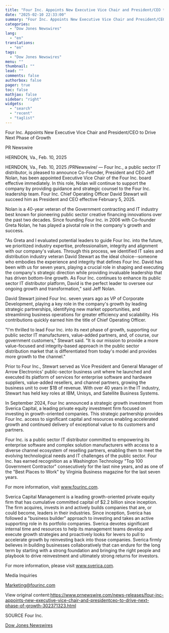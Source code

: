 ```yaml
---
title: "Four Inc. Appoints New Executive Vice Chair and President/CEO to Drive Next Phase of Growth"
date: "2025-02-10 22:33:00"
summary: "Four Inc. Appoints New Executive Vice Chair and President/CEO to Drive Next Phase of GrowthPR NewswireHERNDON, Va., Feb. 10, 2025HERNDON, Va., Feb. 10, 2025 /PRNewswire/ — Four Inc., a public sector IT distributor, is pleased to announce Co-Founder, President and CEO Jeff Nolan, has been appointed Executive Vice Chair of..."
categories:
  - "Dow Jones Newswires"
lang:
  - "en"
translations:
  - "en"
tags:
  - "Dow Jones Newswires"
menu: ""
thumbnail: ""
lead: ""
comments: false
authorbox: false
pager: true
toc: false
mathjax: false
sidebar: "right"
widgets:
  - "search"
  - "recent"
  - "taglist"
---
```


Four Inc. Appoints New Executive Vice Chair and President/CEO to Drive Next Phase of Growth

PR Newswire

HERNDON, Va., Feb. 10, 2025

HERNDON, Va., Feb. 10, 2025 /PRNewswire/ — Four Inc., a public sector IT distributor, is pleased to announce Co-Founder, President and CEO Jeff Nolan, has been appointed Executive Vice Chair of the Four Inc. board effective immediately. In this role, Nolan will continue to support the company by providing guidance and strategic counsel to the Four Inc. leadership team. Four Inc. Chief Operating Officer David Stewart will succeed him as President and CEO effective February 5, 2025.

Nolan is a 40-year veteran of the Government contracting and IT industry best known for pioneering public sector creative financing innovations over the past two decades. Since founding Four Inc. in 2006 with Co-founder Greta Nolan, he has played a pivotal role in the company's growth and success.

"As Greta and I evaluated potential leaders to guide Four Inc. into the future, we prioritized industry expertise, professionalism, integrity and alignment with our company's values. Through this process, we identified IT sales and distribution industry veteran David Stewart as the ideal choice--someone who embodies the experience and integrity that defines Four Inc. David has been with us for seven years, playing a crucial role in shaping and executing the company's strategic direction while providing invaluable leadership that has driven bottom-line growth. As Four Inc. continues to enhance its public sector IT distributor platform, David is the perfect leader to oversee our ongoing growth and transformation," said Jeff Nolan.

David Stewart joined Four Inc. seven years ago as VP of Corporate Development, playing a key role in the company's growth by leading strategic partnerships, identifying new market opportunities, and streamlining business operations for greater efficiency and scalability. His contributions quickly earned him the title of Chief Operating Officer.

"I'm thrilled to lead Four Inc. into its next phase of growth, supporting our public sector IT manufacturers, value-added partners, and, of course, our government customers," Stewart said. "It is our mission to provide a more value-focused and integrity-based approach in the public sector distribution market that is differentiated from today's model and provides more growth to the channel."

Prior to Four Inc., Stewart served as Vice President and General Manager of Arrow Electronics' public-sector business unit where he launched and executed its platform of services for enterprise software and hardware suppliers, value-added resellers, and channel partners, growing the business unit to over $1B of revenue. With over 40 years in the IT industry, Stewart has held key roles at IBM, Unisys, and Satellite Business Systems.

In September 2024, Four Inc announced a strategic growth investment from Sverica Capital, a leading private equity investment firm focused on investing in growth-oriented companies. This strategic partnership provides Four Inc. access to significant capital and resources enabling accelerated growth and continued delivery of exceptional value to its customers and partners.

Four Inc. is a public sector IT distributor committed to empowering its enterprise software and complex solution manufacturers with access to a diverse channel ecosystem of reselling partners, enabling them to meet the evolving technological needs and IT challenges of the public sector. Four Inc. has earned recognition as a Washington Technology "Top 100 Government Contractor" consecutively for the last nine years, and as one of the "Best Places to Work" by Virginia Business magazine for the last seven years.

For more information, visit www.fourinc.com.

Sverica Capital Management is a leading growth-oriented private equity firm that has cumulative committed capital of $2.2 billion since inception. The firm acquires, invests in and actively builds companies that are, or could become, leaders in their industries. Since inception, Sverica has followed a "business builder" approach to investing and takes an active supporting role in its portfolio companies. Sverica devotes significant internal time and resources to help its management teams develop and execute growth strategies and proactively looks for levers to pull to accelerate growth by reinvesting back into those companies. Sverica firmly believes in building businesses collaboratively that can endure for the long term by starting with a strong foundation and bringing the right people and playbook to drive reinvestment and ultimately strong returns for investors.

For more information, please visit www.sverica.com.

Media Inquiries

Marketing@fourinc.com

View original content:https://www.prnewswire.com/news-releases/four-inc-appoints-new-executive-vice-chair-and-presidentceo-to-drive-next-phase-of-growth-302371323.html

SOURCE Four Inc.

[Dow Jones Newswires](https://www.tradingview.com/news/DJN_DN20250210006287:0/)
